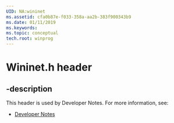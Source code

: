 ```yaml
---
UID: NA:wininet
ms.assetid: cfa0b87e-f033-358a-aa2b-383f900343b9
ms.date: 01/11/2019
ms.keywords: 
ms.topic: conceptual
tech.root: winprog
---
```


# Wininet.h header


## -description


This header is used by Developer Notes. For more information, see:

- [Developer Notes](../_winprog/index.md)

